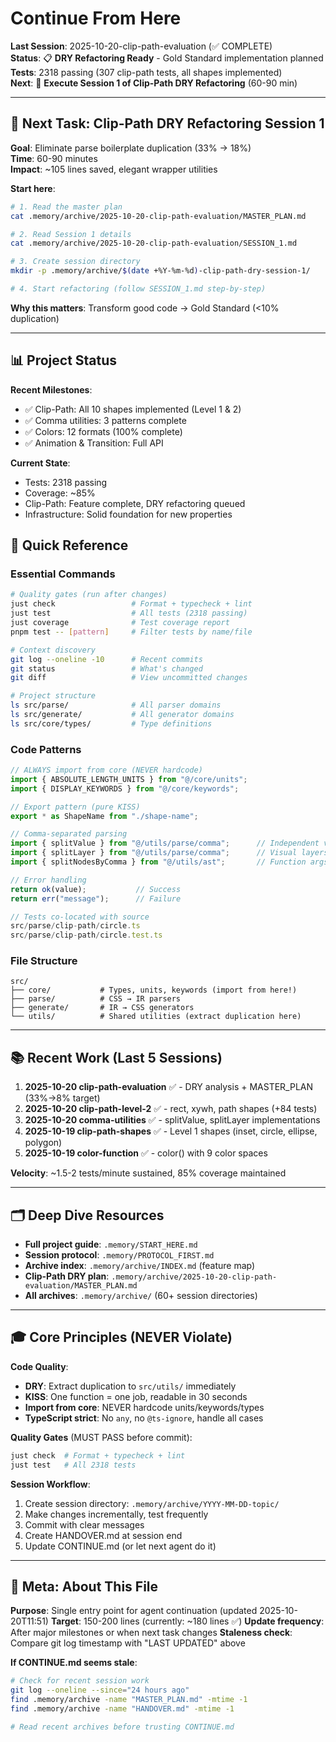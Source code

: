 <!-- LAST UPDATED: 2025-10-20T11:51 -->

# Continue From Here

**Last Session**: 2025-10-20-clip-path-evaluation (✅ COMPLETE)  
**Status**: 📋 **DRY Refactoring Ready** - Gold Standard implementation planned  
**Tests**: 2318 passing (307 clip-path tests, all shapes implemented)  
**Next**: 🎯 **Execute Session 1 of Clip-Path DRY Refactoring** (60-90 min)

---

## 🎯 Next Task: Clip-Path DRY Refactoring Session 1

**Goal**: Eliminate parse boilerplate duplication (33% → 18%)  
**Time**: 60-90 minutes  
**Impact**: ~105 lines saved, elegant wrapper utilities

**Start here**:
```bash
# 1. Read the master plan
cat .memory/archive/2025-10-20-clip-path-evaluation/MASTER_PLAN.md

# 2. Read Session 1 details
cat .memory/archive/2025-10-20-clip-path-evaluation/SESSION_1.md

# 3. Create session directory
mkdir -p .memory/archive/$(date +%Y-%m-%d)-clip-path-dry-session-1/

# 4. Start refactoring (follow SESSION_1.md step-by-step)
```

**Why this matters**: Transform good code → Gold Standard (<10% duplication)

---

## 📊 Project Status

**Recent Milestones**:
- ✅ Clip-Path: All 10 shapes implemented (Level 1 & 2)
- ✅ Comma utilities: 3 patterns complete
- ✅ Colors: 12 formats (100% complete)
- ✅ Animation & Transition: Full API

**Current State**:
- Tests: 2318 passing
- Coverage: ~85%
- Clip-Path: Feature complete, DRY refactoring queued
- Infrastructure: Solid foundation for new properties




## 🔧 Quick Reference

### Essential Commands
```bash
# Quality gates (run after changes)
just check                 # Format + typecheck + lint
just test                  # All tests (2318 passing)
just coverage              # Test coverage report
pnpm test -- [pattern]     # Filter tests by name/file

# Context discovery
git log --oneline -10      # Recent commits
git status                 # What's changed
git diff                   # View uncommitted changes

# Project structure
ls src/parse/              # All parser domains
ls src/generate/           # All generator domains
ls src/core/types/         # Type definitions
```

### Code Patterns
```typescript
// ALWAYS import from core (NEVER hardcode)
import { ABSOLUTE_LENGTH_UNITS } from "@/core/units";
import { DISPLAY_KEYWORDS } from "@/core/keywords";

// Export pattern (pure KISS)
export * as ShapeName from "./shape-name";

// Comma-separated parsing
import { splitValue } from "@/utils/parse/comma";      // Independent values
import { splitLayer } from "@/utils/parse/comma";      // Visual layers
import { splitNodesByComma } from "@/utils/ast";       // Function args

// Error handling
return ok(value);           // Success
return err("message");      // Failure

// Tests co-located with source
src/parse/clip-path/circle.ts
src/parse/clip-path/circle.test.ts
```

### File Structure
```
src/
├── core/           # Types, units, keywords (import from here!)
├── parse/          # CSS → IR parsers
├── generate/       # IR → CSS generators
└── utils/          # Shared utilities (extract duplication here)
```

---

## 📚 Recent Work (Last 5 Sessions)

1. **2025-10-20 clip-path-evaluation** ✅ - DRY analysis + MASTER_PLAN (33%→8% target)
2. **2025-10-20 clip-path-level-2** ✅ - rect, xywh, path shapes (+84 tests)
3. **2025-10-20 comma-utilities** ✅ - splitValue, splitLayer implementations
4. **2025-10-19 clip-path-shapes** ✅ - Level 1 shapes (inset, circle, ellipse, polygon)
5. **2025-10-19 color-function** ✅ - color() with 9 color spaces

**Velocity**: ~1.5-2 tests/minute sustained, 85% coverage maintained

---

## 🗂️ Deep Dive Resources

- **Full project guide**: `.memory/START_HERE.md`
- **Session protocol**: `.memory/PROTOCOL_FIRST.md`
- **Archive index**: `.memory/archive/INDEX.md` (feature map)
- **Clip-Path DRY plan**: `.memory/archive/2025-10-20-clip-path-evaluation/MASTER_PLAN.md`
- **All archives**: `.memory/archive/` (60+ session directories)

---

## 🎓 Core Principles (NEVER Violate)

**Code Quality**:
- **DRY**: Extract duplication to `src/utils/` immediately
- **KISS**: One function = one job, readable in 30 seconds
- **Import from core**: NEVER hardcode units/keywords/types
- **TypeScript strict**: No `any`, no `@ts-ignore`, handle all cases

**Quality Gates** (MUST PASS before commit):
```bash
just check  # Format + typecheck + lint
just test   # All 2318 tests
```

**Session Workflow**:
1. Create session directory: `.memory/archive/YYYY-MM-DD-topic/`
2. Make changes incrementally, test frequently
3. Commit with clear messages
4. Create HANDOVER.md at session end
5. Update CONTINUE.md (or let next agent do it)

---

## 📝 Meta: About This File

**Purpose**: Single entry point for agent continuation (updated 2025-10-20T11:51)
**Target**: 150-200 lines (currently: ~180 lines ✅)
**Update frequency**: After major milestones or when next task changes
**Staleness check**: Compare git log timestamp with "LAST UPDATED" above

**If CONTINUE.md seems stale**:
```bash
# Check for recent session work
git log --oneline --since="24 hours ago"
find .memory/archive -name "MASTER_PLAN.md" -mtime -1
find .memory/archive -name "HANDOVER.md" -mtime -1

# Read recent archives before trusting CONTINUE.md
```
